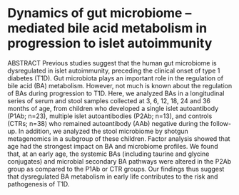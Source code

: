 

# Dynamics of gut microbiome – mediated bile acid metabolism in progression to islet autoimmunity #

ABSTRACT
Previous studies suggest that the human gut microbiome is dysregulated in islet autoimmunity, preceding the clinical onset of type 1 diabetes (T1D). Gut microbiota plays an important role in the regulation of bile acid (BA) metabolism. However, not much is known about the regulation of BAs during progression to T1D. Here, we analyzed BAs in a longitudinal series of serum and stool samples collected at 3, 6, 12, 18, 24 and 36 months of age, from children who developed a single islet autoantibody (P1Ab; n=23), multiple islet autoantibodies (P2Ab; n=13), and controls (CTRs; n=38) who remained autoantibody (AAb) negative during the follow-up. In addition, we analyzed the stool microbiome by shotgun metagenomics in a subgroup of these children. Factor analysis showed that age had the strongest impact on BA and microbiome profiles. We found that, at an early age, the systemic BAs (including taurine and glycine conjugates) and microbial secondary BA pathways were altered in the P2Ab group as compared to the P1Ab or CTR groups. Our findings thus suggest that dysregulated BA metabolism in early life contributes to the risk and pathogenesis of T1D.
